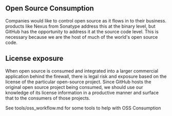 
## Open Source Consumption
Companies would like to control open source as it flows in to their business. products like Nexus from Sonatype address this at the binary level, but GitHub has the opportunity to address it at the source code level. This is necessary because we are the host of much of the world's open source code.

## License exposure
When open source is consumed and integrated into a larger commercial application behind the firewall, there is legal risk and exposure based on the license of the particular open-source project. Since GitHub hosts the original open source project being consumed, we should use our knowledge of its license information in a productive manner and surface that to the consumers of those projects.

See tools/oss_workflow.md for some tools to help with OSS Consumption
